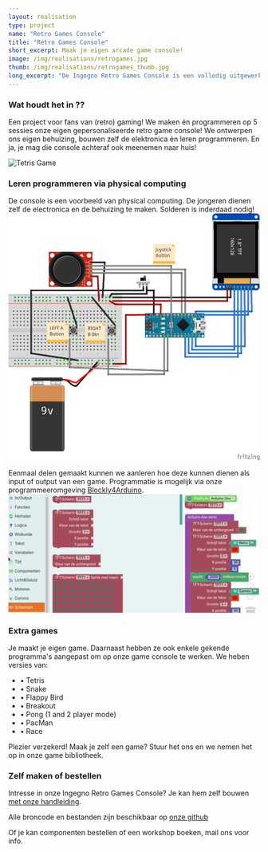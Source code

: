 ```yaml
---
layout: realisation
type: project
name: "Retro Games Console"
title: "Retro Games Console"
short_excerpt: Maak je eigen arcade game console! 
image: /img/realisations/retrogames.jpg
thumb: /img/realisations/retrogames_thumb.jpg
long_excerpt: "De Ingegno Retro Games Console is een volledig uitgewerkt project waarbij je over 5 sessies een Retro Games Console bouwt. Componenten, elektronica, behuizing, en programmatie van je eigen spel, je leert het allemaal!"
---
```



### Wat houdt het in ??

Een project voor fans van (retro) gaming! We maken én programmeren op 5 sessies onze eigen gepersonaliseerde retro game console! We ontwerpen ons eigen behuizing, bouwen zelf de elektronica én leren programmeren. En ja, je mag die console achteraf ook meenemen naar huis!

<img src="{{ baseurl}}/img/realisations/retrogames_01.png" alt="Tetris Game" style="width: auto;"> 

### Leren programmeren via physical computing

De console is een voorbeeld van physical computing. De jongeren dienen zelf de electronica en de behuizing te maken. Solderen is inderdaad nodig!  
![Programmatie](/img/realisations/retrogames_03.png)

Eenmaal delen gemaakt kunnen we aanleren hoe deze kunnen dienen als input of output van een game. Programmatie is mogelijk via onze programmeeromgeving [Blockly4Arduino](blockly4arduino.html).  
![Programmatie](/img/realisations/retrogames_02.png)

### Extra games

Je maakt je eigen game. Daarnaast hebben ze ook enkele gekende programma's aangepast om op onze game console te werken. We heben versies van:

* • Tetris
* • Snake
* • Flappy Bird
* • Breakout
* • Pong (1 and 2 player mode)
* • PacMan
* • Race

Plezier verzekerd! Maak je zelf een game? Stuur het ons en we nemen het op in onze game bibliotheek.

### Zelf maken of bestellen

Intresse in onze Ingegno Retro Games Console? Je kan hem zelf bouwen [met onze handleiding](https://docs.google.com/document/d/1xxyp3OQObZTlzTvthhaos_SQcoZh-0AXhmrIEuPBvQU/edit?usp=sharing). 

Alle broncode en bestanden zijn beschikbaar op [onze github](https://github.com/ingegno/RetroGames)

Of je kan componenten bestellen of een workshop boeken, mail ons voor info.

